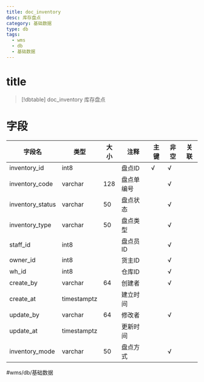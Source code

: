 ```yaml
---
title: doc_inventory
desc: 库存盘点
category: 基础数据
type: db
tags:
  - wms
  - db
  - 基础数据
---
```


# title
>[!dbtable] doc_inventory
> 库存盘点

# 字段
| 字段名 | 类型 | 大小 | 注释 | 主键 | 非空 | 关联 |
| --- | --- | --- | --- | --- | --- | --- |
| inventory_id | int8 |  | 盘点ID | √ | √ |  |
| inventory_code | varchar | 128 | 盘点单编号 |  | √ |  |
| inventory_status | varchar | 50 | 盘点状态 |  | √ |  |
| inventory_type | varchar | 50 | 盘点类型 |  | √ |  |
| staff_id | int8 |  | 盘点员ID |  | √ |  |
| owner_id | int8 |  | 货主ID |  | √ |  |
| wh_id | int8 |  | 仓库ID |  | √ |  |
| create_by | varchar | 64 | 创建者 |  | √ |  |
| create_at | timestamptz |  | 建立时间 |  |  |  |
| update_by | varchar | 64 | 修改者 |  | √ |  |
| update_at | timestamptz |  | 更新时间 |  |  |  |
| inventory_mode | varchar | 50 | 盘点方式 |  | √ |  |
#wms/db/基础数据
